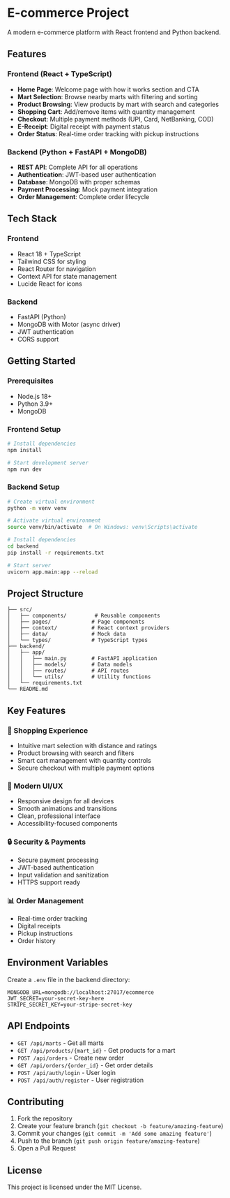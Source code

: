 # E-commerce Project

A modern e-commerce platform with React frontend and Python backend.

## Features

### Frontend (React + TypeScript)
- **Home Page**: Welcome page with how it works section and CTA
- **Mart Selection**: Browse nearby marts with filtering and sorting
- **Product Browsing**: View products by mart with search and categories
- **Shopping Cart**: Add/remove items with quantity management
- **Checkout**: Multiple payment methods (UPI, Card, NetBanking, COD)
- **E-Receipt**: Digital receipt with payment status
- **Order Status**: Real-time order tracking with pickup instructions

### Backend (Python + FastAPI + MongoDB)
- **REST API**: Complete API for all operations
- **Authentication**: JWT-based user authentication
- **Database**: MongoDB with proper schemas
- **Payment Processing**: Mock payment integration
- **Order Management**: Complete order lifecycle

## Tech Stack

### Frontend
- React 18 + TypeScript
- Tailwind CSS for styling
- React Router for navigation
- Context API for state management
- Lucide React for icons

### Backend
- FastAPI (Python)
- MongoDB with Motor (async driver)
- JWT authentication
- CORS support

## Getting Started

### Prerequisites
- Node.js 18+
- Python 3.9+
- MongoDB

### Frontend Setup
```bash
# Install dependencies
npm install

# Start development server
npm run dev
```

### Backend Setup
```bash
# Create virtual environment
python -m venv venv

# Activate virtual environment
source venv/bin/activate  # On Windows: venv\Scripts\activate

# Install dependencies
cd backend
pip install -r requirements.txt

# Start server
uvicorn app.main:app --reload
```

## Project Structure

```
├── src/
│   ├── components/         # Reusable components
│   ├── pages/             # Page components
│   ├── context/           # React context providers
│   ├── data/              # Mock data
│   └── types/             # TypeScript types
├── backend/
│   ├── app/
│   │   ├── main.py        # FastAPI application
│   │   ├── models/        # Data models
│   │   ├── routes/        # API routes
│   │   └── utils/         # Utility functions
│   └── requirements.txt
└── README.md
```

## Key Features

### 🛒 Shopping Experience
- Intuitive mart selection with distance and ratings
- Product browsing with search and filters
- Smart cart management with quantity controls
- Secure checkout with multiple payment options

### 📱 Modern UI/UX
- Responsive design for all devices
- Smooth animations and transitions
- Clean, professional interface
- Accessibility-focused components

### 🔒 Security & Payments
- Secure payment processing
- JWT-based authentication
- Input validation and sanitization
- HTTPS support ready

### 📊 Order Management
- Real-time order tracking
- Digital receipts
- Pickup instructions
- Order history

## Environment Variables

Create a `.env` file in the backend directory:

```env
MONGODB_URL=mongodb://localhost:27017/ecommerce
JWT_SECRET=your-secret-key-here
STRIPE_SECRET_KEY=your-stripe-secret-key
```

## API Endpoints

- `GET /api/marts` - Get all marts
- `GET /api/products/{mart_id}` - Get products for a mart
- `POST /api/orders` - Create new order
- `GET /api/orders/{order_id}` - Get order details
- `POST /api/auth/login` - User login
- `POST /api/auth/register` - User registration

## Contributing

1. Fork the repository
2. Create your feature branch (`git checkout -b feature/amazing-feature`)
3. Commit your changes (`git commit -m 'Add some amazing feature'`)
4. Push to the branch (`git push origin feature/amazing-feature`)
5. Open a Pull Request

## License

This project is licensed under the MIT License.